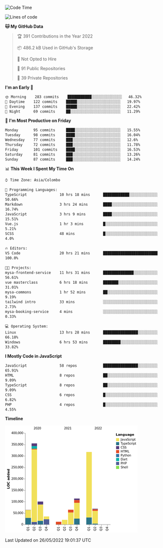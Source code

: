 
<!--START_SECTION:waka-->
![Code Time](http://img.shields.io/badge/Code%20Time-0%20secs-blue)

![Lines of code](https://img.shields.io/badge/From%20Hello%20World%20I%27ve%20Written-1%20Million%20lines%20of%20code-blue)

**🐱 My GitHub Data** 

> 🏆 391 Contributions in the Year 2022
 > 
> 📦 486.2 kB Used in GitHub's Storage 
 > 
> 🚫 Not Opted to Hire
 > 
> 📜 91 Public Repositories 
 > 
> 🔑 39 Private Repositories  
 > 
**I'm an Early 🐤** 

```text
🌞 Morning    283 commits    ███████████░░░░░░░░░░░░░░   46.32% 
🌆 Daytime    122 commits    █████░░░░░░░░░░░░░░░░░░░░   19.97% 
🌃 Evening    137 commits    █████░░░░░░░░░░░░░░░░░░░░   22.42% 
🌙 Night      69 commits     ██░░░░░░░░░░░░░░░░░░░░░░░   11.29%

```
📅 **I'm Most Productive on Friday** 

```text
Monday       95 commits     ████░░░░░░░░░░░░░░░░░░░░░   15.55% 
Tuesday      98 commits     ████░░░░░░░░░░░░░░░░░░░░░   16.04% 
Wednesday    77 commits     ███░░░░░░░░░░░░░░░░░░░░░░   12.6% 
Thursday     72 commits     ███░░░░░░░░░░░░░░░░░░░░░░   11.78% 
Friday       101 commits    ████░░░░░░░░░░░░░░░░░░░░░   16.53% 
Saturday     81 commits     ███░░░░░░░░░░░░░░░░░░░░░░   13.26% 
Sunday       87 commits     ███░░░░░░░░░░░░░░░░░░░░░░   14.24%

```


📊 **This Week I Spent My Time On** 

```text
⌚︎ Time Zone: Asia/Colombo

💬 Programming Languages: 
TypeScript               10 hrs 18 mins      ████████████░░░░░░░░░░░░░   50.66% 
Markdown                 3 hrs 24 mins       ████░░░░░░░░░░░░░░░░░░░░░   16.74% 
JavaScript               3 hrs 9 mins        ████░░░░░░░░░░░░░░░░░░░░░   15.51% 
Vue.js                   1 hr 3 mins         █░░░░░░░░░░░░░░░░░░░░░░░░   5.21% 
SCSS                     48 mins             █░░░░░░░░░░░░░░░░░░░░░░░░   4.0%

🔥 Editors: 
VS Code                  20 hrs 21 mins      █████████████████████████   100.0%

🐱‍💻 Projects: 
mysa-frontend-service    11 hrs 31 mins      ██████████████░░░░░░░░░░░   56.61% 
vue masterclass          6 hrs 18 mins       ███████░░░░░░░░░░░░░░░░░░   31.01% 
mysa-commons             1 hr 52 mins        ██░░░░░░░░░░░░░░░░░░░░░░░   9.19% 
tailwind intro           33 mins             ░░░░░░░░░░░░░░░░░░░░░░░░░   2.73% 
mysa-booking-service     4 mins              ░░░░░░░░░░░░░░░░░░░░░░░░░   0.33%

💻 Operating System: 
Linux                    13 hrs 28 mins      ████████████████░░░░░░░░░   66.18% 
Windows                  6 hrs 53 mins       ████████░░░░░░░░░░░░░░░░░   33.82%

```

**I Mostly Code in JavaScript** 

```text
JavaScript               58 repos            ████████████████░░░░░░░░░   65.91% 
HTML                     8 repos             ██░░░░░░░░░░░░░░░░░░░░░░░   9.09% 
TypeScript               8 repos             ██░░░░░░░░░░░░░░░░░░░░░░░   9.09% 
CSS                      6 repos             █░░░░░░░░░░░░░░░░░░░░░░░░   6.82% 
PHP                      4 repos             █░░░░░░░░░░░░░░░░░░░░░░░░   4.55%

```


**Timeline**

![Chart not found](https://raw.githubusercontent.com/ccweerasinghe1994/ccweerasinghe1994/master/charts/bar_graph.png) 


 Last Updated on 26/05/2022 19:01:37 UTC
<!--END_SECTION:waka-->
